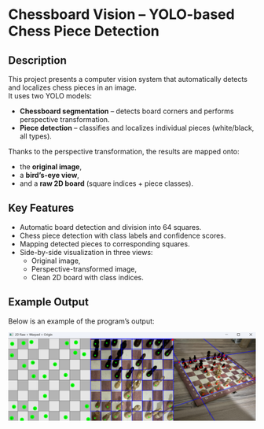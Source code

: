 # Chessboard Vision – YOLO-based Chess Piece Detection

## Description  
This project presents a computer vision system that automatically detects and localizes chess pieces in an image.  
It uses two YOLO models:  

- **Chessboard segmentation** – detects board corners and performs perspective transformation.  
- **Piece detection** – classifies and localizes individual pieces (white/black, all types).  

Thanks to the perspective transformation, the results are mapped onto:  

- the **original image**,  
- a **bird’s-eye view**,  
- and a **raw 2D board** (square indices + piece classes).  

## Key Features  
- Automatic board detection and division into 64 squares.  
- Chess piece detection with class labels and confidence scores.  
- Mapping detected pieces to corresponding squares.  
- Side-by-side visualization in three views:  
  - Original image,  
  - Perspective-transformed image,  
  - Clean 2D board with class indices.

## Example Output

Below is an example of the program’s output:


![Chessboard Vision Result](result.png)